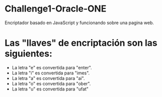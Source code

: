 # Challenge1-Oracle-ONE
Encriptador basado en JavaScript y funcionando sobre una pagina web.

# Las "llaves" de encriptación son las siguientes:

* La letra "e" es convertida para "enter".
* La letra "i" es convertida para "imes".
* La letra "a" es convertida para "ai".
* La letra "o" es convertida para "ober".
* La letra "u" es convertida para "ufat"
